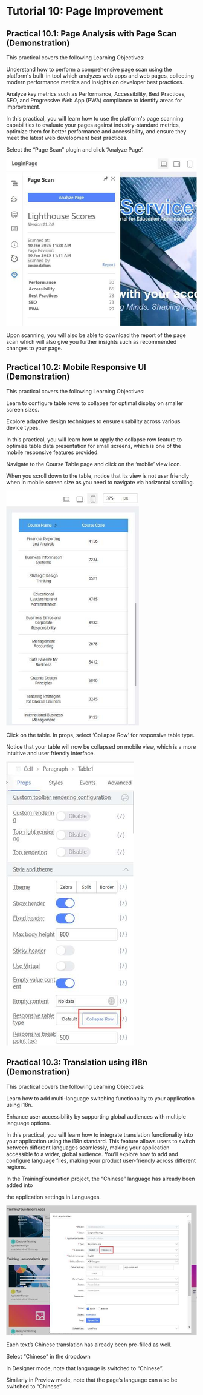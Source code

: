 # Tutorial 10: Page Improvement

## Practical 10.1: Page Analysis with Page Scan (Demonstration)



This practical covers the following Learning Objectives:



Understand how to perform a comprehensive page scan using the platform's built-in tool which analyzes web apps and web pages, collecting modern performance metrics and insights on developer best practices.

Analyze key metrics such as Performance, Accessibility, Best Practices, SEO, and Progressive Web App (PWA) compliance to identify areas for improvement.

In this practical, you will learn how to use the platform's page scanning capabilities to evaluate your pages against industry-standard metrics, optimize them for better performance and accessibility, and ensure they meet the latest web development best practices.





Select the “Page Scan” plugin and click ‘Analyze Page’.







![Image Description](./images/image_60.jpeg)



Upon scanning, you will also be able to download the report of the page scan which will also give you further insights such as recommended changes to your page.



## Practical 10.2: Mobile Responsive UI (Demonstration)



This practical covers the following Learning Objectives:



Learn to configure table rows to collapse for optimal display on smaller screen sizes.

Explore adaptive design techniques to ensure usability across various device types.



In this practical, you will learn how to apply the collapse row feature to optimize table data presentation for small screens, which is one of the mobile responsive features provided.



Navigate to the Course Table page and click on the ‘mobile’ view icon.





When you scroll down to the table, notice that its view is not user friendly when in mobile screen size as you need to navigate via horizontal scrolling.



![Image Description](./images/image_61.jpeg)

Click on the table. In props, select ‘Collapse Row’ for responsive table type.



Notice that your table will now be collapsed on mobile view, which is a more intuitive and user friendly interface.



![Image Description](./images/image_62.jpeg)



## Practical 10.3: Translation using i18n (Demonstration)



This practical covers the following Learning Objectives:



Learn how to add multi-language switching functionality to your application using i18n.

Enhance user accessibility by supporting global audiences with multiple language options.

In this practical, you will learn how to integrate translation functionality into your application using the i18n standard. This feature allows users to switch between different languages seamlessly, making your application accessible to a wider, global audience. You’ll explore how to add and configure language files, making your product user-friendly across different regions.





In the TrainingFoundation project, the “Chinese” language has already been added into

the application settings in Languages.





![Image Description](./images/image_63.jpeg)



Each text’s Chinese translation has already been pre-filled as well.



Select “Chinese” in the dropdown



In Designer mode, note that language is switched to “Chinese”.



Similarly in Preview mode, note that the page’s language can also be switched to “Chinese”.



